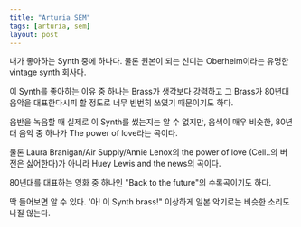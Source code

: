 ```yaml
---
title: "Arturia SEM"
tags: [arturia, sem]
layout: post
---
```


내가 좋아하는 Synth 중에 하나다. 물론 원본이 되는 신디는 Oberheim이라는 유명한 vintage synth 회사다.

이 Synth를 좋아하는 이유 중 하나는 Brass가 생각보다 강력하고 그 Brass가 80년대 음악을 대표한다시피 할 정도로 너무 빈번히 쓰였기 때문이기도 하다.

음반을 녹음할 때 실제로 이 Synth를 썼는지는 알 수 없지만, 음색이 매우 비슷한, 80년대 음악 중 하나가 The power of love라는 곡이다.

물론 Laura Branigan/Air Supply/Annie Lenox의 the power of love (Cell..의 버전은 싫어한다)가 아니라 Huey Lewis and the news의 곡이다.

80년대를 대표하는 영화 중 하나인 "Back to the future"의 수록곡이기도 하다.

딱 들어보면 알 수 있다. '아! 이 Synth brass!" 이상하게 일본 악기로는 비슷한 소리도 나질 않는다.
